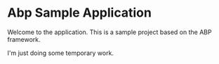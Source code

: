 # Abp Sample Application
Welcome to the application. This is a sample project based on the ABP framework. 

I'm just doing some temporary work.
